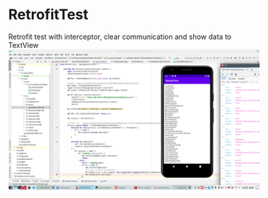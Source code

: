 # RetrofitTest
Retrofit test with interceptor, clear communication and show data to TextView
![Screenshot](https://github.com/Alex-1347/RetrofitTest/blob/main/-Screenshot%20from%202021-04-15%2004.03.53.png)
